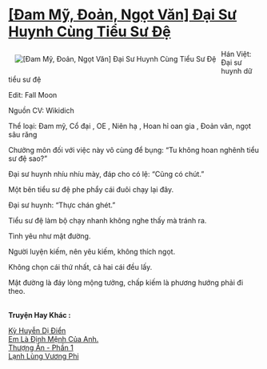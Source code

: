 <a href="https://utruyen.com/dam-my-doan-ngot-van-dai-su-huynh-cung-tieu-su-de/21985/" title="[Đam Mỹ, Đoản, Ngọt Văn] Đại Sư Huynh Cùng Tiểu Sư Đệ"><h1>[Đam Mỹ, Đoản, Ngọt Văn] Đại Sư Huynh Cùng Tiểu Sư Đệ</h1></a><div style="display:table"><img align="right" style="float: left; padding: 10px;" src="https://utruyen.com/images/story/200x260/dam-my-doan-ngot-van-dai-su-huynh-cung-tieu-su-de.jpg" alt="[Đam Mỹ, Đoản, Ngọt Văn] Đại Sư Huynh Cùng Tiểu Sư Đệ">Hán Việt: Đại sư huynh dữ tiểu sư đệ<p></p>Edit: Fall Moon<p></p>Nguồn CV: Wikidich<p></p>Thể loại: Đam mỹ, Cổ đại , OE , Niên hạ , Hoan hỉ oan gia , Đoản văn, ngọt sâu răng<p></p>Chưởng môn đối với việc này vô cùng để bụng: “Tu không hoan nghênh tiểu sư đệ sao?”<p></p>Đại sư huynh nhíu nhíu mày, đáp cho có lệ: “Cũng có chút.”<p></p>Một bên tiểu sư đệ phe phẩy cái đuôi chạy lại đây.<p></p>Đại sư huynh: “Thực chán ghét.”<p></p>Tiểu sư đệ làm bộ chạy nhanh không nghe thấy mà tránh ra.<p></p>Tình yêu như mật đường.<p></p>Người luyện kiếm, nên yêu kiếm, không thích ngọt.<p></p>Không chọn cái thứ nhất, cả hai cái đều lấy.<p></p>Mật đường là đáy lòng mộng tưởng, chấp kiếm là phương hướng phải đi theo.</div><p><br><b>Truyện Hay Khác :</b></p><a href="https://utruyen.com/ky-huyen-di-dien/21989/" alt="Kỳ Huyễn Dị Điển">Kỳ Huyễn Dị Điển</a><br/><a href="https://dammyh.wordpress.com/2019/11/07/em-la-dinh-menh-cua-anh/" alt="Em Là Định Mệnh Của Anh.">Em Là Định Mệnh Của Anh.</a><br/><a href="https://github.com/quanluxury/ngontinh_sac/tree/master/truyenhay/22438/" alt="Thượng Ẩn - Phần 1">Thượng Ẩn - Phần 1</a><br/><a href="https://github.com/quanluxury/truyenhot/tree/master/truyenhay/10983/" alt="Lạnh Lùng Vương Phi">Lạnh Lùng Vương Phi</a><br/>